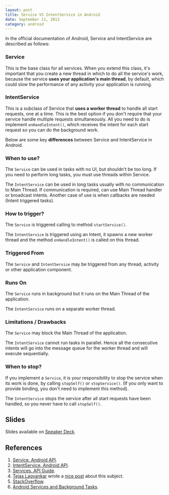 ```yaml
---
layout: post
title: Service VS IntentService in Android
date: September 11, 2013
category: android
---
```


In the official documentation of Android, Service and IntentService are described as follows:

### Service

This is the base class for all services. When you extend this class, it's important that you create a new thread in which to do all the service's work, because the service **uses your application's main thread**, by default, which could slow the performance of any activity your application is running.

### IntentService

This is a subclass of Service that **uses a worker thread** to handle all start requests, one at a time. This is the best option if you don't require that your service handle multiple requests simultaneously. All you need to do is implement `onHandleIntent()`, which receives the intent for each start request so you can do the background work.

Below are some key **differences** between Service and IntentService in Android.

### When to use?

The `Service` can be used in tasks with no UI, but shouldn't be too long. If you need to perform long tasks, you must use threads within Service.

The `IntentService` can be used in long tasks usually with no communication to Main Thread. If communication is required, can use Main Thread handler or broadcast intents. Another case of use is when callbacks are needed (Intent triggered tasks).

### How to trigger?

The `Service` is triggered calling to method `startService()`.

The `IntentService` is triggered using an Intent, it spawns a new worker thread and the method `onHandleIntent()` is called on this thread.

### Triggered From

The `Service` and `IntentService` may be triggered from any thread, activity or other application component.

### Runs On

The `Service` runs in background but it runs on the Main Thread of the application.

The `IntentService` runs on a separate worker thread.

### Limitations / Drawbacks

The `Service` may block the Main Thread of the application.

The `IntentService` cannot run tasks in parallel. Hence all the consecutive intents will go into the message queue for the worker thread and will execute sequentially.

### When to stop?

If you implement a `Service`, it is your responsibility to stop the service when its work is done, by calling `stopSelf()` or `stopService()`. (If you only want to provide binding, you don't need to implement this method).

The `IntentService` stops the service after all start requests have been handled, so you never have to call `stopSelf()`.

## Slides

<script async class="speakerdeck-embed" data-id="7209dbe095f00131f0353e762bb67ced" data-ratio="1.33333333333333" src="//speakerdeck.com/assets/embed.js"></script>

Slides available on [Speaker Deck][7].

## References

1. [Service. Android API][1].
2. [IntentService. Android API][2].
3. [Services. API Guide][3].
4. [Tejas Lagvankar][4] wrote a [nice post][5] about this subject.
5. [StackOverflow][6].
6. [Android Services and Background Tasks][7].


[1]: http://developer.android.com/reference/android/app/Service.html
[2]: http://developer.android.com/reference/android/app/IntentService.html
[3]: http://developer.android.com/guide/components/services.html
[4]: https://plus.google.com/113624528637645978412/posts
[5]: http://techtej.blogspot.com.es/2011/03/android-thread-constructspart-4.html
[6]: https://stackoverflow.com/questions/15524280/service-vs-intentservice?answertab=active#tab-top
[7]: https://speakerdeck.com/josejuansanchez/android-services-and-background-tasks